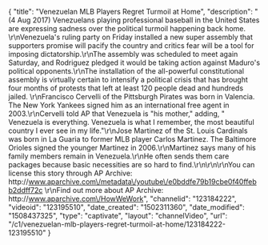 {
    "title": "Venezuelan MLB Players Regret Turmoil at Home",
    "description": "(4 Aug 2017) Venezuelans playing professional baseball in the United States are expressing sadness over the political turmoil happening back home. \r\nVenezuela's ruling party on Friday installed a new super assembly that supporters promise will pacify the country and critics fear will be a tool for imposing dictatorship.\r\nThe assembly was scheduled to meet again Saturday, and Rodriguez pledged it would be taking action against Maduro's political opponents.\r\nThe installation of the all-powerful constitutional assembly is virtually certain to intensify a political crisis that has brought four months of protests that left at least 120 people dead and hundreds jailed. \r\nFrancisco Cervelli of the Pittsburgh Pirates was born in Valencia. The New York Yankees signed him as an international free agent in 2003.\r\nCervelli told AP that Venezuela is \"his mother,\" adding, \" Venezuela is everything. Venezuela is what I remember, the most beautiful country I ever see in my life.\"\r\nJose Martinez of the St. Louis Cardinals was born in La Guaria to former MLB player Carlos Martinez. The Baltimore Orioles signed the younger Martinez in 2006.\r\nMartinez says many of his family members remain in Venezuela.\r\nHe often sends them care packages because basic necessities are so hard to find.\r\n\r\n\r\nYou can license this story through AP Archive: http:\/\/www.aparchive.com\/metadata\/youtube\/e0bddfe79b19cbe0f40ffebb2ddff72c \r\nFind out more about AP Archive: http:\/\/www.aparchive.com\/HowWeWork",
    "channelid": "123184222",
    "videoid": "123195510",
    "date_created": "1502311360",
    "date_modified": "1508437325",
    "type": "captivate",
    "layout": "channelVideo",
    "url": "\/c1\/venezuelan-mlb-players-regret-turmoil-at-home\/123184222-123195510"
}
